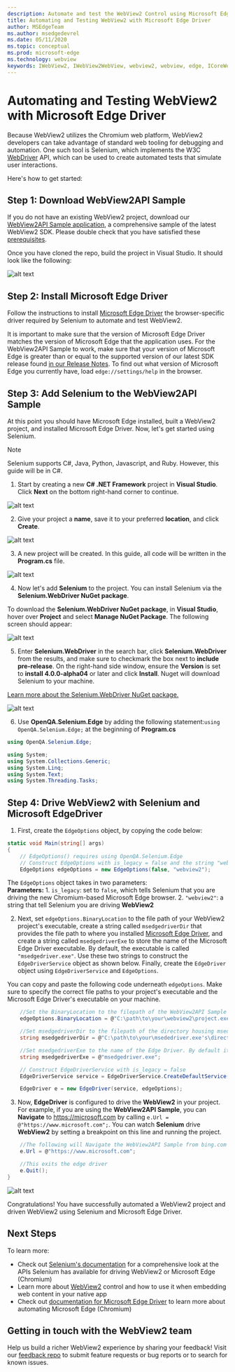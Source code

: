 ```yaml
---
description: Automate and test the WebView2 Control using Microsoft Edge Driver
title: Automating and Testing WebView2 with Microsoft Edge Driver
author: MSEdgeTeam
ms.author: msedgedevrel
ms.date: 05/11/2020
ms.topic: conceptual
ms.prod: microsoft-edge
ms.technology: webview
keywords: IWebView2, IWebView2WebView, webview2, webview, edge, ICoreWebView2, ICoreWebView2Controller, Selenium, Microsoft Edge Driver
---
```


# Automating and Testing WebView2 with Microsoft Edge Driver

Because WebView2 utilizes the Chromium web platform, WebView2 developers can take advantage of standard web tooling for debugging and automation. One such tool is Selenium, which implements the W3C [WebDriver](https://www.w3.org/TR/webdriver2/) API, which can be used to create automated tests that simulate user interactions.

Here's how to get started:

## Step 1: Download WebView2API Sample

If you do not have an existing WebView2 project, download our [WebView2API Sample application](https://github.com/MicrosoftEdge/WebView2Samples/tree/master/WebView2APISample#webview2-api-sample), a comprehensive sample of the latest WebView2 SDK. Please double check that you have satisfied these [prerequisites](https://github.com/MicrosoftEdge/WebView2Samples/tree/master/WebView2APISample#prerequisites).

Once you have cloned the repo, build the project in Visual Studio. It should look like the following:

![alt text](../media/webdriver/sample-app.png)

## Step 2: Install Microsoft Edge Driver

Follow the instructions to install [Microsoft Edge Driver](https://docs.microsoft.com/microsoft-edge/webdriver-chromium#download-microsoft-edge-driver) the browser-specific driver required by Selenium to automate and test WebView2.

It is important to make sure that the version of Microsoft Edge Driver matches the version of Microsoft Edge that the application uses. For the WebView2API Sample to work, make sure that your version of Microsoft Edge is greater than or equal to the supported version of our latest SDK release found [in our Release Notes](https://docs.microsoft.com/microsoft-edge/hosting/webview2/releasenotes). To find out what version of Microsoft Edge you currently have, load `edge://settings/help` in the browser.

## Step 3: Add Selenium to the WebView2API Sample

At this point you should have Microsoft Edge installed, built a WebView2 project, and installed Microsoft Edge Driver. Now, let's get started using Selenium.

> [!NOTE]
> Selenium supports C#, Java, Python, Javascript, and Ruby. However, this guide will be in C#.

1. Start by creating a new **C# .NET Framework** project in **Visual Studio**. Click **Next** on the bottom right-hand corner to continue.

![alt text](../media/webdriver/new-project.png)

2. Give your project a **name**, save it to your preferred **location**, and click **Create**.

![alt text](../media/webdriver/app-create.png)

3. A new project will be created. In this guide, all code will be written in the **Program.cs** file.

![alt text](../media/webdriver/start-app.png)

4. Now let's add **Selenium** to the project. You can install Selenium via the **Selenium.WebDriver NuGet package**.

To download the **Selenium.WebDriver NuGet package**, in **Visual Studio**, hover over **Project** and select **Manage NuGet Package**. The following screen should appear:

![alt text](../media/webdriver/download-nuget.png)

5. Enter **Selenium.WebDriver** in the search bar, click **Selenium.WebDriver** from the results, and make sure to checkmark the box next to **include pre-release**. On the right-hand side window, ensure the **Version** is set to **install 4.0.0-alpha04** or later and click **Install**. Nuget will download Selenium to your machine.

[Learn more about the Selenium.WebDriver NuGet package.](https://www.nuget.org/packages/Selenium.WebDriver/4.0.0-alpha04)

![alt text](../media/webdriver/nuget.png)

6. Use **OpenQA.Selenium.Edge** by adding the following statement:```using OpenQA.Selenium.Edge;``` at the beginning of **Program.cs**

```csharp
using OpenQA.Selenium.Edge;

using System;
using System.Collections.Generic;
using System.Linq;
using System.Text;
using System.Threading.Tasks;
```

## Step 4: Drive WebView2 with Selenium and Microsoft EdgeDriver

1. First, create the `EdgeOptions` object, by copying the code below:

```csharp
static void Main(string[] args)
{
    // EdgeOptions() requires using OpenQA.Selenium.Edge
    // Construct EdgeOptions with is_legacy = false and the string "webview2"
    EdgeOptions edgeOptions = new EdgeOptions(false, "webview2");
```

The `EdgeOptions` object takes in two parameters:
\
    **Parameters:**
    1. `is_legacy`: set to `false`, which tells Selenium that you are driving the new Chromium-based Microsoft Edge browser.
    2. `"webview2"`: a string that tell Selenium you are driving **WebView2**

2. Next, set `edgeOptions.BinaryLocation` to the file path of your WebView2 project's executable, create a string called `msedgedriverDir` that provides the file path to where you installed [Microsoft Edge Driver](https://developer.microsoft.com/microsoft-edge/tools/webdriver/#downloads), and create a string called `msedgedriverExe` to store the name of the Microsoft Edge Driver executable. By default, the executable is called `"msedgedriver.exe"`. Use these two strings to construct the `EdgeDriverService` object as shown below. Finally, create the `EdgeDriver` object using `EdgeDriverService` and `EdgeOptions`.

You can copy and paste the following code underneath `edgeOptions`. Make sure to specify the correct file paths to your project's executable and the Microsoft Edge Driver's executable on your machine.

```csharp
    //Set the BinaryLocation to the filepath of the WebView2API Sample's executable
    edgeOptions.BinaryLocation = @"C:\path\to\your\webview2\project.exe";

    //Set msedgedriverDir to the filepath of the directory housing msedgedriver.exe
    string msedgedriverDir = @"C:\path\to\your\msededriver.exe's\directory";

    //Set msedgedriverExe to the name of the Edge Driver. By default it is:
    string msedgedriverExe = @"msedgedriver.exe";

    // Construct EdgeDriverService with is_legacy = false  
    EdgeDriverService service = EdgeDriverService.CreateDefaultService(msedgedriverDir, msedgedriverExe, false);

    EdgeDriver e = new EdgeDriver(service, edgeOptions);
```

3. Now, **EdgeDriver** is configured to drive the **WebView2** in your project. For example, if you are using the **WebView2API Sample**, you can **Navigate** to <https://microsoft.com> by calling ```e.Url = @"https://www.microsoft.com";```. You can watch **Selenium** drive **WebView2** by setting a breakpoint on this line and running the project.

```csharp
    //The following will Navigate the WebView2API Sample from bing.com to microsoft.com
    e.Url = @"https://www.microsoft.com";

    //This exits the edge driver
    e.Quit();
}
```

![alt text](../media/webdriver/microsoft.png)

Congratulations! You have successfully automated a WebView2 project and driven WebView2 using Selenium and Microsoft Edge Driver.

## Next Steps

To learn more:

- Check out [Selenium's documentation](https://www.selenium.dev/documentation/en/webdriver/) for a comprehensive look at the APIs Selenium has available for driving WebView2 or Microsoft Edge (Chromium)
- Learn more about [WebView2](https://docs.microsoft.com/microsoft-edge/hosting/webview2) control and how to use it when embedding web content in your native app
- Check out [documentation for Microsoft Edge Driver](https://docs.microsoft.com/microsoft-edge/webdriver-chromium) to learn more about automating Microsoft Edge (Chromium)

## Getting in touch with the WebView2 team  

Help us build a richer WebView2 experience by sharing your feedback! Visit our [feedback repo](https://github.com/MicrosoftEdge/WebViewFeedback) to submit feature requests or bug reports or to search for known issues.
